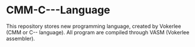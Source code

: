 # CMM-C---Language
This repository stores new programming language, created by Vokerlee (CMM or C-- language). All program are compiled through VASM (Vokerlee assembler).
